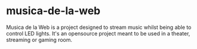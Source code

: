 # musica-de-la-web

Musica de la Web is a project designed to stream music whilst being able to control LED lights. It's an opensource project meant to be used in a theater, streaming or gaming room.